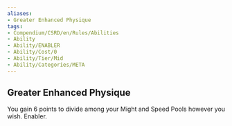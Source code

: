 ```yaml
---
aliases:
- Greater Enhanced Physique
tags:
- Compendium/CSRD/en/Rules/Abilities
- Ability
- Ability/ENABLER
- Ability/Cost/0
- Ability/Tier/Mid
- Ability/Categories/META
---
```


  
## Greater Enhanced Physique  
You gain 6 points to divide among your Might and Speed Pools however you wish. Enabler. 